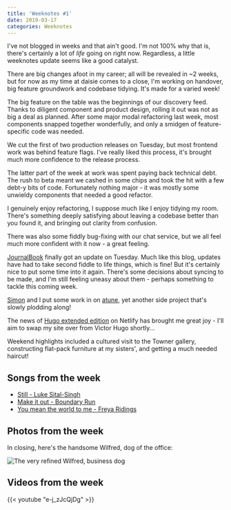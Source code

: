 ```yaml
---
title: 'Weeknotes #1'
date: 2019-03-17
categories: Weeknotes
---
```


I've not blogged in weeks and that ain't good. I'm not 100% why that is, there's certainly a lot of _life_ going on right now. Regardless, a little weeknotes update seems like a good catalyst.

There are big changes afoot in my career; all will be revealed in ~2 weeks, but for now as my time at daisie comes to a close, I'm working on handover, big feature groundwork and codebase tidying. It's made for a varied week!

The big feature on the table was the beginnings of our discovery feed. Thanks to diligent component and product design, rolling it out was not as big a deal as planned. After some major modal refactoring last week, most components snapped together wonderfully, and only a smidgen of feature-specific code was needed.

We cut the first of two production releases on Tuesday, but most frontend work was behind feature flags. I've really liked this process, it's brought much more confidence to the release process.

The latter part of the week at work was spent paying back technical debt. The rush to beta meant we cashed in some chips and took the hit with a few debt-y bits of code. Fortunately nothing major - it was mostly some unwieldy components that needed a good refactor.

I genuinely enjoy refactoring, I suppose much like I enjoy tidying my room. There's something deeply satisfying about leaving a codebase better than you found it, and bringing out clarity from confusion.

There was also some fiddly bug-fixing with our chat service, but we all feel much more confident with it now - a great feeling.

[JournalBook](https://journalbook.co.uk/) finally got an update on Tuesday. Much like this blog, updates have had to take second fiddle to life things, which is fine! But it's certainly nice to put some time into it again. There's some decisions about syncing to be made, and I'm still feeling uneasy about them - perhaps something to tackle this coming week.

[Simon](https://harriyott.com/) and I put some work in on [atune](https://atune.me/), yet another side project that's slowly plodding along!

The news of [Hugo extended edition](https://twitter.com/Netlify/status/1106281135708033024) on Netlify has brought me great joy - I'll aim to swap my site over from Victor Hugo shortly...

Weekend highlights included a cultured visit to the Towner gallery, constructing flat-pack furniture at my sisters', and getting a much needed haircut!

## Songs from the week

- [Still - Luke Sital-Singh](https://open.spotify.com/track/3n6Qqvw8jGunKZaWGLE274)
- [Make it out - Boundary Run](https://open.spotify.com/track/5Z1JBHdFampS2AimaBTsDj)
- [You mean the world to me - Freya Ridings](https://open.spotify.com/track/6NIrereknKrfVwLbI6iCcz)

## Photos from the week

In closing, here's the handsome Wilfred, dog of the office:

![The very refined Wilfred, business dog](/images/blog/wilfred.jpg)

## Videos from the week

{{< youtube "e-j_zJcQjDg" >}}
